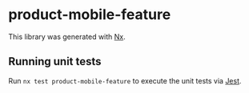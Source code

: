 # product-mobile-feature

This library was generated with [Nx](https://nx.dev).

## Running unit tests

Run `nx test product-mobile-feature` to execute the unit tests via [Jest](https://jestjs.io).
